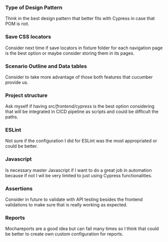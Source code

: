 ### **Type of Design Pattern**

Think in the best design pattern that better fits with Cypress in case that POM is not.

### **Save CSS locators**

Consider next time if save locators in fixture folder for each navigation page is the best option or maybe consider storing them in its pages.

### **Scenario Outline and Data tables**

Consider to take more advantage of those both features that cucumber provide us. 
### **Project structure**

Ask myself if having *src/frontend/cypress* is the best option considering that will be integrated in CICD pipeline as scripts and could be difficult the paths.

### **ESLint**

Not sure if the configuration I did for ESLint was the most appropriated or could be better. 

### **Javascript**

Is necessary master Javascript if I want to do a great job in automation because if not I wil be very limited to just using Cypress functionalities.

### **Assertions**

Consider in future to validate with API testing besides the frontend validations to make sure that is really working as expected.

### **Reports**

Mochareports are a good idea but can fail many times so I think that could be better to create own custom configuration for reports.